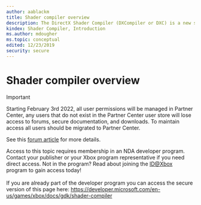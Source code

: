 ```yaml
---
author: aablackm
title: Shader compiler overview
description: The DirectX Shader Compiler (DXCompiler or DXC) is a new shader compiler for Windows and Xbox.
kindex: Shader Compiler, Introduction
ms.author: mdougher
ms.topic: conceptual
edited: 12/23/2019
security: secure
---
```


# Shader compiler overview
> [!IMPORTANT]
> Starting February 3rd 2022, all user permissions will be managed in Partner Center, any users that do not exist in the Partner Center user store will lose access to forums, secure documentation, and downloads. To maintain access all users should be migrated to Partner Center. <p></p>See this <a href="https://forums.xboxlive.com/articles/132187/breaking-change-user-access-for-forums-secure-docu.html">forum article</a> for more details.  

 Access to this topic requires membership in an NDA developer program. Contact your publisher or your Xbox program representative if you need direct access. Not in the program? Read about joining the <a href="https://www.xbox.com/Developers/id">ID@Xbox</a> program to gain access today!  <br/><br/>If you are already part of the developer program you can access the secure version of this page here: <a target="_blank" href="https://developer.microsoft.com/en-us/games/xbox/docs/gdk/shader-compiler">https://developer.microsoft.com/en-us/games/xbox/docs/gdk/shader-compiler</a>